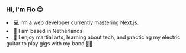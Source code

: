 ### Hi, I'm Fio 😊

<!--
**gritNgo/gritNgo** is a ✨ _special_ ✨ repository because its `README.md` (this file) appears on your GitHub profile.

Here are some ideas to get you started:

- 🔭 I’m currently working on ...
- 🌱 I’m currently learning ...
- 👯 I’m looking to collaborate on ...
- 🤔 I’m looking for help with ...
- 💬 Ask me about ...
- 📫 How to reach me: ...
- 😄 Pronouns: ...
- ⚡ Fun fact: ...
-->

<li>💻 I’m a web developer currently mastering Next.js.</li>
<li>🏡 I am based in Netherlands </li>  
<li>🧩 I enjoy martial arts, learning about tech, and practicing my electric guitar to play gigs with my band 🤘🏾</li>


